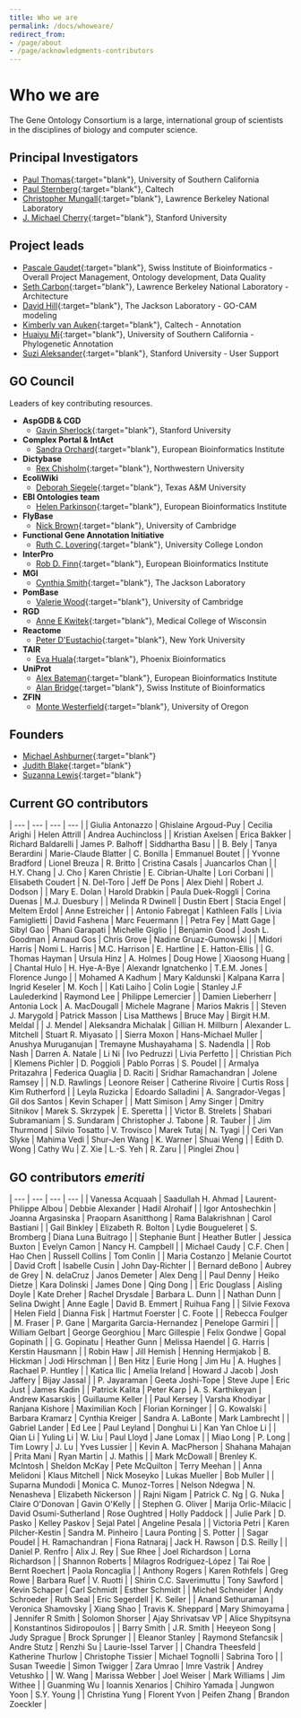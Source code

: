 ```yaml
---
title: Who we are
permalink: /docs/whoweare/
redirect_from: 
- /page/about
- /page/acknowledgments-contributors
---
```


# Who we are

The Gene Ontology Consortium is a large, international group of scientists in the disciplines of biology and computer science.

## Principal Investigators
+ [Paul Thomas](https://sites.google.com/usc.edu/thomaslab){:target="blank"}, University of Southern California
+ [Paul Sternberg](http://wormlab.caltech.edu/){:target="blank"}, Caltech
+ [Christopher Mungall](http://www.berkeleybop.org/people/chris-mungall){:target="blank"}, Lawrence Berkeley National Laboratory
+ [J. Michael Cherry](https://med.stanford.edu/profiles/j-michael-cherry){:target="blank"}, Stanford University


## Project leads
+ [Pascale Gaudet](https://orcid.org/0000-0003-1813-6857){:target="blank"}, Swiss Institute of Bioinformatics - Overall Project Management, Ontology development, Data Quality
+ [Seth Carbon](https://orcid.org/0000-0001-8244-1536){:target="blank"}, Lawrence Berkeley National Laboratory - Architecture
+ [David Hill](https://www.jax.org/research-and-faculty/faculty/research-scientists/david-hill){:target="blank"}, The Jackson Laboratory - GO-CAM modeling
+ [Kimberly van Auken](https://wormbase.org/resources/person/WBPerson1843){:target="blank"}, Caltech - Annotation
+ [Huaiyu Mi](https://keck.usc.edu/faculty-search/huaiyu-mi/){:target="blank"}, University of Southern California - Phylogenetic Annotation
+ [Suzi Aleksander](https://cherrylab.stanford.edu/people/suzi-aleksander){:target="blank"}, Stanford University - User Support

## GO Council
Leaders of key contributing resources.
- __AspGDB & CGD__
  - [Gavin Sherlock](https://web.stanford.edu/group/sherlocklab/){:target="blank"}, Stanford University
- __Complex Portal & IntAct__
  - [Sandra Orchard](https://www.ebi.ac.uk/about/people/sandra-orchard){:target="blank"}, European Bioinformatics Institute
- __Dictybase__
  - [Rex	Chisholm](https://www.feinberg.northwestern.edu/faculty-profiles/az/profile.html?xid=10466){:target="blank"}, Northwestern University
- __EcoliWiki__
  - [Deborah Siegele](https://www.bio.tamu.edu/faculty-page-deborah-siegele/){:target="blank"}, Texas A&M University
- __EBI Ontologies team__
  - [Helen	Parkinson](https://www.ebi.ac.uk/about/people/helen-parkinson){:target="blank"}, European Bioinformatics Institute
- __FlyBase__
  - [Nick	Brown](https://www.pdn.cam.ac.uk/directory/nick-brown){:target="blank"}, University of Cambridge
- __Functional Gene Annotation Initiative__
  - [Ruth C.	Lovering](https://iris.ucl.ac.uk/iris/browse/profile?upi=RCLOV36){:target="blank"}, University College London
- __InterPro__
  - [Rob D. Finn](https://www.ebi.ac.uk/about/people/rob-finn){:target="blank"}, European Bioinformatics Institute
- __MGI__
  - [Cynthia Smith](https://www.jax.org/research-and-faculty/faculty/research-scientists/cynthia-smith){:target="blank"}, The Jackson Laboratory
- __PomBase__
  - [Valerie	Wood](https://www.sysbiol.cam.ac.uk/Investigators/val-wood){:target="blank"}, University of Cambridge
- __RGD__
  - [Anne E Kwitek](https://www.mcw.edu/departments/physiology/people/anne-e-kwitek-phd){:target="blank"}, Medical College of Wisconsin
- __Reactome__
  - [Peter	D'Eustachio](https://orcid.org/0000-0002-5494-626X){:target="blank"}, New York University
- __TAIR__
  - [Eva Huala](https://orcid.org/0000-0003-4631-7241){:target="blank"}, Phoenix Bioinformatics
- __UniProt__
  - [Alex	Bateman](https://www.ebi.ac.uk/about/people/alex-bateman){:target="blank"}, European Bioinformatics Institute
  - [Alan Bridge](https://orcid.org/0000-0003-2148-9135){:target="blank"}, Swiss Institute of Bioinformatics
- __ZFIN__
  - [Monte	Westerfield](https://ion.uoregon.edu/content/monte-westerfield){:target="blank"}, University of Oregon
  
## Founders

- [Michael Ashburner](https://en.wikipedia.org/wiki/Michael_Ashburner){:target="blank"}
- [Judith Blake](https://en.wikipedia.org/wiki/Judith_Blake_(scientist)){:target="blank"}
- [Suzanna Lewis](https://en.wikipedia.org/wiki/Suzanna_Lewis){:target="blank"}

## Current GO contributors

| --- | --- | --- | --- |
| Giulia	Antonazzo | Ghislaine	Argoud-Puy | Cecilia	Arighi | Helen	Attrill | Andrea	Auchincloss |
| Kristian	Axelsen | Erica	Bakker | Richard	Baldarelli | James P.	Balhoff | Siddhartha	Basu |
| B.	Bely | Tanya	Berardini | Marie-Claude	Blatter | C.	Bonilla | Emmanuel	Boutet |
| Yvonne	Bradford | Lionel	Breuza | R.	Britto | Cristina	Casals | Juancarlos	Chan |
| H.Y.	Chang | J. Cho | Karen	Christie | E.	Cibrian-Uhalte | Lori	Corbani |
| Elisabeth	Coudert | N. Del-Toro | Jeff De Pons | Alex	Diehl | Robert J.	Dodson |
| Mary E.	Dolan | Harold	Drabkin | Paula	Duek-Roggli | Corina	Duenas | M.J.	Duesbury |
| Melinda R Dwinell | Dustin	Ebert | Stacia Engel | Meltem Erdol | Anne	Estreicher |
| Antonio	Fabregat | Kathleen	Falls | Livia	Famiglietti |	David	Fashena | Marc Feuermann |
| Petra Fey | Matt Gage | Sibyl	Gao | Phani	Garapati | Michelle	Giglio |
| Benjamin	Good | Josh L. Goodman | Arnaud	Gos | Chris	Grove | Nadine	Gruaz-Gumowski |
| Midori	Harris | Nomi L.	Harris | M.C.	Harrison | E.	Hartline | E.	Hatton-Ellis |
| G. Thomas Hayman | Ursula	Hinz | A.	Holmes | Doug	Howe | Xiaosong	Huang |
| Chantal	Hulo | H.	Hye-A-Bye | Alexandr 	Ignatchenko | T.E.M.	Jones | Florence	Jungo |
| Mohamed A Kadhum | Mary Kaldunski | Kalpana	Karra | Ingrid	Keseler | M.	Koch |
| Kati	Laiho | Colin Logie | Stanley J.F	Laulederkind | Raymond	Lee | Philippe	Lemercier |
| Damien	Lieberherr | Antonia	Lock | A.	MacDougall | Michele	Magrane | Marios Makris |
| Steven J. Marygold | Patrick	Masson | Lisa	Matthews | Bruce	May | Birgit H.M. Meldal |
| J.	Mendel | Aleksandra Michalak | Gillian H.	Millburn | Alexander L.	Mitchell | Stuart R.	Miyasato |
| Sierra	Moxon | Hans-Michael	Muller | Anushya	Muruganujan | Tremayne	Mushayahama | S.	Nadendla |
| Rob	Nash | Darren A.	Natale | Li	Ni | Ivo	Pedruzzi | Livia	Perfetto |
| Christian	Pich | Klemens	Pichler | D.	Poggioli | Pablo	Porras | S.	Poudel |
| Armalya Pritazahra | Federica Quaglia | D.	Raciti | Sridhar Ramachandran | Jolene Ramsey |
| N.D.	Rawlings | Leonore	Reiser | Catherine	Rivoire | Curtis Ross | Kim	Rutherford |
| Leyla	Ruzicka | Edoardo Salladini | A.	Sangrador-Vegas | Gil dos Santos | Kevin	Schaper |
| Matt	Simison | Amy	Singer | Dmitry	Sitnikov | Marek S.	Skrzypek | E.	Speretta |
| Victor B. Strelets | Shabari	Subramaniam | S. Sundaram | Christopher J. Tabone | R.	Tauber |
| Jim Thurmond | Silvio Tosatto | V.	Trovisco | Marek Tutaj | N.	Tyagi |
| Ceri	Van Slyke | Mahima Vedi | Shur-Jen Wang | K.	Warner | Shuai	Weng |
| Edith D.	Wong | Cathy	Wu |	Z.	Xie | L.-S.	Yeh | R.	Zaru |
| Pinglei Zhou |

## GO contributors *emeriti*

| --- | --- | --- | --- |
| Vanessa	Acquaah | Saadullah  H. Ahmad | Laurent-Philippe Albou | Debbie Alexander | Hadil Alrohaif |
| Igor	Antoshechkin | Joanna	Argasinska | Praoparn Asanitthong | Rama	Balakrishnan | Carol	Bastiani |
| Gail	Binkley | Elizabeth R.	Bolton | Lydie	Bougueleret | S.	Bromberg |	Diana Luna Buitrago |
| Stephanie	Bunt |	Heather	Butler | Jessica	Buxton | Evelyn	Camon | Nancy H. Campbell |
|	Michael	Caudy |	C.F.	Chen | Hao Chen |	Russell	Collins |	Tom	Conlin |
| Maria	Costanzo | Melanie	Courtot |	David	Croft | Isabelle	Cusin |	John	Day-Richter |
|	Bernard	deBono | Aubrey	de Grey |	N.	delaCruz | Janos	Demeter | Alex Deng |
|	Paul	Denny |	Heiko	Dietze | Kara	Dolinski | James	Done |	Qing	Dong |
| Eric	Douglass | Aisling	Doyle |	Kate Dreher | Rachel	Drysdale | Barbara L.	Dunn |
| Nathan	Dunn | Selina	Dwight | Anne	Eagle | David B. Emmert | Ruihua	Fang |
| Silvie Fexova | Helen	Field |	Dianna Fisk | Hartmut	Foerster |	C.	Foote |
|	Rebecca	Foulger |	M.	Fraser | P. Gane | Margarita	Garcia-Hernandez | Penelope	Garmiri |
|	William	Gelbart | George	Georghiou |	Marc	Gillespie | Felix	Gondwe |	Gopal	Gopinath |
| G.	Gopinatu | Heather Gunn |	Melissa	Haendel |	G.	Harris |	Kerstin	Hausmann |
| Robin	Haw |	Jill	Hemish |	Henning	Hermjakob |	B.	Hickman |	Jodi	Hirschman |
|	Ben	Hitz |	Eurie	Hong | Jim Hu | A.	Hughes | Rachael P. Huntley |
| Katica	Ilic |	Amelia	Ireland |	Howard J Jacob | Josh	Jaffery |	Bijay	Jassal |
| P.	Jayaraman |	Geeta	Joshi-Tope |	Steve	Jupe | Eric Just |	James	Kadin |
| Patrick	Kalita |	Peter	Karp |	A. S.	Karthikeyan |	Andrew	Kasarskis |	Guillaume	Keller |
| Paul	Kersey | Varsha	Khodiyar |	Ranjana	Kishore | Maximilian	Koch |	Florian	Korninger |
| G.	Kowalski | Barbara Kramarz |	Cynthia	Kreiger | Sandra A.	LaBonte | Mark	Lambrecht |
| Gabriel	Lander | Ed	Lee |	Paul	Leyland |	Donghui	Li | Kan Yan Chloe Li |
| Qian	Li | Yuling	Li |	W.	Liu |	Paul	Lloyd |	Jane	Lomax |
| Miao Long | P.	Long |	Tim	Lowry |	J.	Lu | Yves	Lussier |
| Kevin A.	MacPherson | Shahana	Mahajan |	Prita	Mani | Ryan	Martin | J.	Mathis |
| Mark	McDowall | Brenley K.	McIntosh | Sheldon	McKay |	Pete	McQuilton |	Terry	Meehan |
| Anna	Melidoni | Klaus Mitchell |	Nick	Moseyko |	Lukas	Mueller |	Bob	Muller |
| Suparna	Mundodi |	Monica C.	Munoz-Torres |	Nelson	Ndegwa |	N.	Nenasheva |	Elizabeth	Nickerson |
| Rajni Nigam | Patrick C. Ng | G.	Nuka | Claire	O'Donovan |	Gavin	O'Kelly |
| Stephen G.	Oliver | Marija	Orlic-Milacic | David	Osumi-Sutherland |	Rose	Oughtred |	Holly	Paddock |
|	Julie	Park | D.	Pasko |	Kelley	Paskov | Sejal Patel | Angeline Pesala |
| Victoria	Petri |	Karen	Pilcher-Kestin | Sandra M. Pinheiro | Laura	Ponting |	S.	Potter |
| Sagar	Poudel | H.	Ramachandran | Fiona Ratnaraj | Jack H. Rawson |	D.S.	Reilly |
| Daniel P.	Renfro | Alix J.	Rey | Sue	Rhee | Joel	Richardson | Lorna	Richardson |
| Shannon	Roberts | Milagros	Rodríguez-López |	Tai	Roe | Bernt	Roechert | Paola	Roncaglia |
| Anthony	Rogers | Karen	Rothfels | Greg Rowe | Barbara	Ruef | V.	Ruotti |
| Shirin C.C. Saverimuttu | Tony	Sawford | Kevin	Schaper |	Carl	Schmidt | Esther	Schmidt |
| Michel	Schneider |	Andy	Schroeder |	Ruth	Seal |	Eric	Segerdell |	K.	Seiler |
| Anand	Sethuraman |	Veronica	Shamovsky |	Xiang	Shao | Travis K.	Sheppard | Mary Shimoyama |
| Jennifer R Smith | Solomon	Shorser | Ajay	Shrivatsav VP | Alice	Shypitsyna |	Konstantinos	Sidiropoulos |
| Barry	Smith | J.R.	Smith | Heeyeon	Song |	Judy	Sprague | Brock	Sprunger |
| Eleanor	Stanley | Raymond	Stefancsik | Andre	Stutz | Renzhi Su | Laurie-Issel	Tarver |
| Chandra	Theesfeld | Katherine Thurlow | Christophe	Tissier |	Michael	Tognolli | Sabrina	Toro |
| Susan	Tweedie | Simon	Twigger |	Zara Umrao | Imre	Vastrik |	Andrey	Vetushko |
| W.	Wang | Marissa	Webber | Joel	Weiser | Mark	Williams |	Jim	Withee |
| Guanming	Wu | Ioannis	Xenarios | Chihiro	Yamada | Jungwon	Yoon |	S.Y.	Young	|
| Christina	Yung | Florent	Yvon | Peifen	Zhang | Brandon	Zoeckler |
